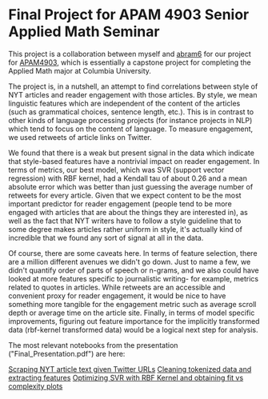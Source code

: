 # Final Project for APAM 4903 Senior Applied Math Seminar

This project is a collaboration between myself and [abram6](https://github.com/abram6) for our project for [APAM4903](http://www.columbia.edu/cu/bulletin/uwb/#/cu/bulletin/uwb/subj/APMA/E4903-20193-001/), which is essentially a capstone project for completing the Applied Math major at Columbia University.

The project is, in a nutshell, an attempt to find correlations between style of NYT articles and reader engagement with those articles. By style, we mean linguistic features which are independent of the content of the articles (such as grammatical choices, sentence length, etc.). This is in contrast to other kinds of language processing projects (for instance projects in NLP) which tend to focus on the content of language. To measure engagement, we used retweets of article links on Twitter. 

We found that there is a weak but present signal in the data which indicate that style-based features have a nontrivial impact on reader engagement. In terms of metrics, our best model, which was SVR (support vector regression) with RBF kernel, had a Kendall tau of about 0.26 and a mean absolute error which was better than just guessing the average number of retweets for every article. Given that we expect content to be the most important predictor for reader engagement (people tend to be more engaged with articles that are about the things they are interested in), as well as the fact that NYT writers have to follow a style guideline that to some degree makes articles rather uniform in style, it's actually kind of incredible that we found any sort of signal at all in the data. 

Of course, there are some caveats here. In terms of feature selection, there are a million different avenues we didn't go down. Just to name a few, we didn't quantify order of parts of speech or n-grams, and we also could have looked at more features specific to journalistic writing- for example, metrics related to quotes in articles. While retweets are an accessible and convenient proxy for reader engagement, it would be nice to have something more tangible for the engagement metric such as average scroll depth or average time on the article site. Finally, in terms of model specific improvements, figuring out feature importance for the implicitly transformed data (rbf-kernel transformed data) would be a logical next step for analysis. 

The most relevant notebooks from the presentation ("Final_Presentation.pdf") are here: 

[Scraping NYT article text given Twitter URLs](https://github.com/ruthlee/NYT_Analysis/blob/master/notebooks/article_scraping.ipynb)
[Cleaning tokenized data and extracting features](https://github.com/ruthlee/NYT_Analysis/blob/master/notebooks/methods_features.ipynb)
[Optimizing SVR with RBF Kernel and obtaining fit vs complexity plots](https://github.com/ruthlee/NYT_Analysis/blob/master/notebooks/rbf_kernel.ipynb)
